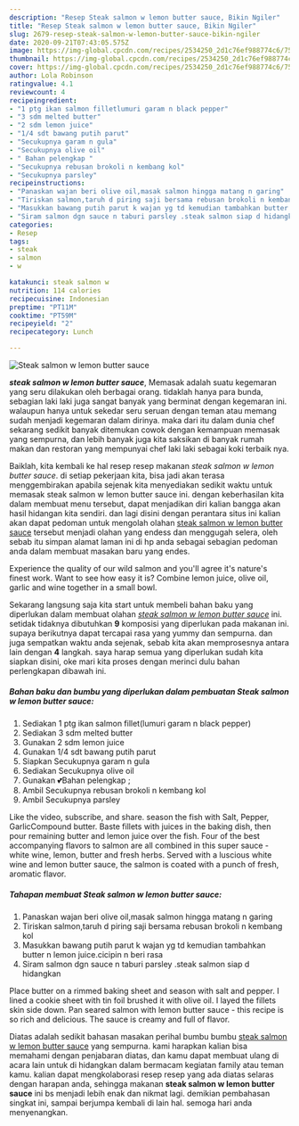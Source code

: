 ```yaml
---
description: "Resep Steak salmon w lemon butter sauce, Bikin Ngiler"
title: "Resep Steak salmon w lemon butter sauce, Bikin Ngiler"
slug: 2679-resep-steak-salmon-w-lemon-butter-sauce-bikin-ngiler
date: 2020-09-21T07:43:05.575Z
image: https://img-global.cpcdn.com/recipes/2534250_2d1c76ef988774c6/751x532cq70/steak-salmon-w-lemon-butter-sauce-foto-resep-utama.jpg
thumbnail: https://img-global.cpcdn.com/recipes/2534250_2d1c76ef988774c6/751x532cq70/steak-salmon-w-lemon-butter-sauce-foto-resep-utama.jpg
cover: https://img-global.cpcdn.com/recipes/2534250_2d1c76ef988774c6/751x532cq70/steak-salmon-w-lemon-butter-sauce-foto-resep-utama.jpg
author: Lola Robinson
ratingvalue: 4.1
reviewcount: 4
recipeingredient:
- "1 ptg ikan salmon filletlumuri garam n black pepper"
- "3 sdm melted butter"
- "2 sdm lemon juice"
- "1/4 sdt bawang putih parut"
- "Secukupnya garam n gula"
- "Secukupnya olive oil"
- " Bahan pelengkap "
- "Secukupnya rebusan brokoli n kembang kol"
- "Secukupnya parsley"
recipeinstructions:
- "Panaskan wajan beri olive oil,masak salmon hingga matang n garing"
- "Tiriskan salmon,taruh d piring saji bersama rebusan brokoli n kembang kol"
- "Masukkan bawang putih parut k wajan yg td kemudian tambahkan butter n lemon juice.cicipin n beri rasa"
- "Siram salmon dgn sauce n taburi parsley .steak salmon siap d hidangkan"
categories:
- Resep
tags:
- steak
- salmon
- w

katakunci: steak salmon w 
nutrition: 114 calories
recipecuisine: Indonesian
preptime: "PT11M"
cooktime: "PT59M"
recipeyield: "2"
recipecategory: Lunch

---
```



![Steak salmon w lemon butter sauce](https://img-global.cpcdn.com/recipes/2534250_2d1c76ef988774c6/751x532cq70/steak-salmon-w-lemon-butter-sauce-foto-resep-utama.jpg)

<b><i>steak salmon w lemon butter sauce</i></b>, Memasak adalah suatu kegemaran yang seru dilakukan oleh berbagai orang. tidaklah hanya para bunda, sebagian laki laki juga sangat banyak yang berminat dengan kegemaran ini. walaupun hanya untuk sekedar seru seruan dengan teman atau memang sudah menjadi kegemaran dalam dirinya. maka dari itu dalam dunia chef sekarang sedikit banyak ditemukan cowok dengan kemampuan memasak yang sempurna, dan lebih banyak juga kita saksikan di banyak rumah makan dan restoran yang mempunyai chef laki laki sebagai koki terbaik nya.

Baiklah, kita kembali ke hal resep resep makanan <i>steak salmon w lemon butter sauce</i>. di setiap pekerjaan kita, bisa jadi akan terasa menggembirakan apabila sejenak kita menyediakan sedikit waktu untuk memasak steak salmon w lemon butter sauce ini. dengan keberhasilan kita dalam membuat menu tersebut, dapat menjadikan diri kalian bangga akan hasil hidangan kita sendiri. dan lagi disini dengan perantara situs ini kalian akan dapat pedoman untuk mengolah olahan <u>steak salmon w lemon butter sauce</u> tersebut menjadi olahan yang endess dan menggugah selera, oleh sebab itu simpan alamat laman ini di hp anda sebagai sebagian pedoman anda dalam membuat masakan baru yang endes.

Experience the quality of our wild salmon and you&#39;ll agree it&#39;s nature&#39;s finest work. Want to see how easy it is? Combine lemon juice, olive oil, garlic and wine together in a small bowl.


Sekarang langsung saja kita start untuk membeli bahan baku yang diperlukan dalam membuat olahan <u><i>steak salmon w lemon butter sauce</i></u> ini. setidak tidaknya dibutuhkan <b>9</b> komposisi yang diperlukan pada makanan ini. supaya berikutnya dapat tercapai rasa yang yummy dan sempurna. dan juga sempatkan waktu anda sejenak, sebab kita akan memprosesnya antara lain dengan <b>4</b> langkah. saya harap semua yang diperlukan sudah kita siapkan disini, oke mari kita proses dengan merinci dulu bahan perlengkapan dibawah ini.

<!--inarticleads1-->

##### Bahan baku dan bumbu yang diperlukan dalam pembuatan Steak salmon w lemon butter sauce:

1. Sediakan 1 ptg ikan salmon fillet(lumuri garam n black pepper)
1. Sediakan 3 sdm melted butter
1. Gunakan 2 sdm lemon juice
1. Gunakan 1/4 sdt bawang putih parut
1. Siapkan Secukupnya garam n gula
1. Sediakan Secukupnya olive oil
1. Gunakan  💕Bahan pelengkap ;
1. Ambil Secukupnya rebusan brokoli n kembang kol
1. Ambil Secukupnya parsley


Like the video, subscribe, and share. season the fish with Salt, Pepper, GarlicCompound butter. Baste fillets with juices in the baking dish, then pour remaining butter and lemon juice over the fish. Four of the best accompanying flavors to salmon are all combined in this super sauce - white wine, lemon, butter and fresh herbs. Served with a luscious white wine and lemon butter sauce, the salmon is coated with a punch of fresh, aromatic flavor. 

<!--inarticleads2-->

##### Tahapan membuat Steak salmon w lemon butter sauce:

1. Panaskan wajan beri olive oil,masak salmon hingga matang n garing
1. Tiriskan salmon,taruh d piring saji bersama rebusan brokoli n kembang kol
1. Masukkan bawang putih parut k wajan yg td kemudian tambahkan butter n lemon juice.cicipin n beri rasa
1. Siram salmon dgn sauce n taburi parsley .steak salmon siap d hidangkan


Place butter on a rimmed baking sheet and season with salt and pepper. I lined a cookie sheet with tin foil brushed it with olive oil. I layed the fillets skin side down. Pan seared salmon with lemon butter sauce - this recipe is so rich and delicious. The sauce is creamy and full of flavor. 

Diatas adalah sedikit bahasan masakan perihal bumbu bumbu <u>steak salmon w lemon butter sauce</u> yang sempurna. kami harapkan kalian bisa memahami dengan penjabaran diatas, dan kamu dapat membuat ulang di acara lain untuk di hidangkan dalam bermacam kegiatan family atau teman kamu. kalian dapat mengkolaborasi resep resep yang ada diatas selaras dengan harapan anda, sehingga makanan <b>steak salmon w lemon butter sauce</b> ini bs menjadi lebih enak dan nikmat lagi. demikian pembahasan singkat ini, sampai berjumpa kembali di lain hal. semoga hari anda menyenangkan.
